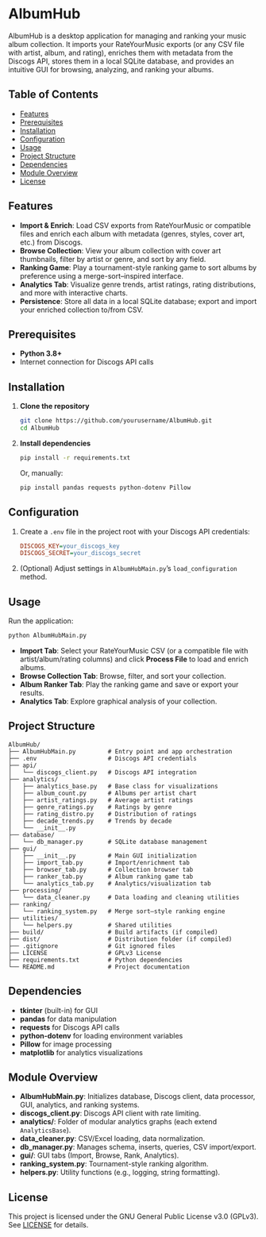 # AlbumHub

AlbumHub is a desktop application for managing and ranking your music album collection. It imports your RateYourMusic exports (or any CSV file with artist, album, and rating), enriches them with metadata from the Discogs API, stores them in a local SQLite database, and provides an intuitive GUI for browsing, analyzing, and ranking your albums.

## Table of Contents

- [Features](#features)
- [Prerequisites](#prerequisites)
- [Installation](#installation)
- [Configuration](#configuration)
- [Usage](#usage)
- [Project Structure](#project-structure)
- [Dependencies](#dependencies)
- [Module Overview](#module-overview)
- [License](#license)

## Features

- **Import & Enrich**: Load CSV exports from RateYourMusic or compatible files and enrich each album with metadata (genres, styles, cover art, etc.) from Discogs.
- **Browse Collection**: View your album collection with cover art thumbnails, filter by artist or genre, and sort by any field.
- **Ranking Game**: Play a tournament-style ranking game to sort albums by preference using a merge-sort–inspired interface.
- **Analytics Tab**: Visualize genre trends, artist ratings, rating distributions, and more with interactive charts.
- **Persistence**: Store all data in a local SQLite database; export and import your enriched collection to/from CSV.

## Prerequisites

- **Python 3.8+**
- Internet connection for Discogs API calls

## Installation

1. **Clone the repository**

   ```bash
   git clone https://github.com/yourusername/AlbumHub.git
   cd AlbumHub
   ```

2. **Install dependencies**

   ```bash
   pip install -r requirements.txt
   ```

   Or, manually:

   ```bash
   pip install pandas requests python-dotenv Pillow
   ```

## Configuration

1. Create a `.env` file in the project root with your Discogs API credentials:

   ```ini
   DISCOGS_KEY=your_discogs_key
   DISCOGS_SECRET=your_discogs_secret
   ```

2. (Optional) Adjust settings in `AlbumHubMain.py`’s `load_configuration` method.

## Usage

Run the application:

```bash
python AlbumHubMain.py
```

- **Import Tab**: Select your RateYourMusic CSV (or a compatible file with artist/album/rating columns) and click **Process File** to load and enrich albums.
- **Browse Collection Tab**: Browse, filter, and sort your collection.
- **Album Ranker Tab**: Play the ranking game and save or export your results.
- **Analytics Tab**: Explore graphical analysis of your collection.

## Project Structure

```
AlbumHub/
├── AlbumHubMain.py         # Entry point and app orchestration
├── .env                    # Discogs API credentials
├── api/
│   └── discogs_client.py   # Discogs API integration
├── analytics/
│   ├── analytics_base.py   # Base class for visualizations
│   ├── album_count.py      # Albums per artist chart
│   ├── artist_ratings.py   # Average artist ratings
│   ├── genre_ratings.py    # Ratings by genre
│   ├── rating_distro.py    # Distribution of ratings
│   ├── decade_trends.py    # Trends by decade
│   └── __init__.py
├── database/
│   └── db_manager.py       # SQLite database management
├── gui/
│   ├── __init__.py         # Main GUI initialization
│   ├── import_tab.py       # Import/enrichment tab
│   ├── browser_tab.py      # Collection browser tab
│   ├── ranker_tab.py       # Album ranking game tab
│   └── analytics_tab.py    # Analytics/visualization tab
├── processing/
│   └── data_cleaner.py     # Data loading and cleaning utilities
├── ranking/
│   └── ranking_system.py   # Merge sort–style ranking engine
├── utilities/
│   └── helpers.py          # Shared utilities
├── build/                  # Build artifacts (if compiled)
├── dist/                   # Distribution folder (if compiled)
├── .gitignore              # Git ignored files
├── LICENSE                 # GPLv3 License
├── requirements.txt        # Python dependencies
└── README.md               # Project documentation
```

## Dependencies

- **tkinter** (built-in) for GUI
- **pandas** for data manipulation
- **requests** for Discogs API calls
- **python-dotenv** for loading environment variables
- **Pillow** for image processing
- **matplotlib** for analytics visualizations

## Module Overview

- **AlbumHubMain.py**: Initializes database, Discogs client, data processor, GUI, analytics, and ranking systems.
- **discogs_client.py**: Discogs API client with rate limiting.
- **analytics/**: Folder of modular analytics graphs (each extend `AnalyticsBase`).
- **data_cleaner.py**: CSV/Excel loading, data normalization.
- **db_manager.py**: Manages schema, inserts, queries, CSV import/export.
- **gui/**: GUI tabs (Import, Browse, Rank, Analytics).
- **ranking_system.py**: Tournament-style ranking algorithm.
- **helpers.py**: Utility functions (e.g., logging, string formatting).

## License

This project is licensed under the GNU General Public License v3.0 (GPLv3). See [LICENSE](LICENSE) for details.
